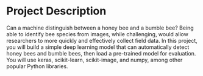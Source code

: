 # Project Description

Can a machine distinguish between a honey bee and a bumble bee? Being able to identify bee species from images, while challenging, would allow researchers to more quickly and effectively collect field data. In this project, you will build a simple deep learning model that can automatically detect honey bees and bumble bees, then load a pre-trained model for evaluation. You will use keras, scikit-learn, scikit-image, and numpy, among other popular Python libraries.

